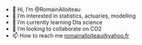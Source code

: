 - 👋 Hi, I’m @RomainAlloiteau
- 👀 I’m interested in statistics, actuaries, modelling
- 🌱 I’m currently learning Dta science
- 💞️ I’m looking to collaborate on CO2
- 📫 How to reach me romainalloiteau@yahoo.fr


<!---
RomainAlloiteau/RomainAlloiteau is a ✨ special ✨ repository because its `README.md` (this file) appears on your GitHub profile.
You can click the Preview link to take a look at your changes.
--->
